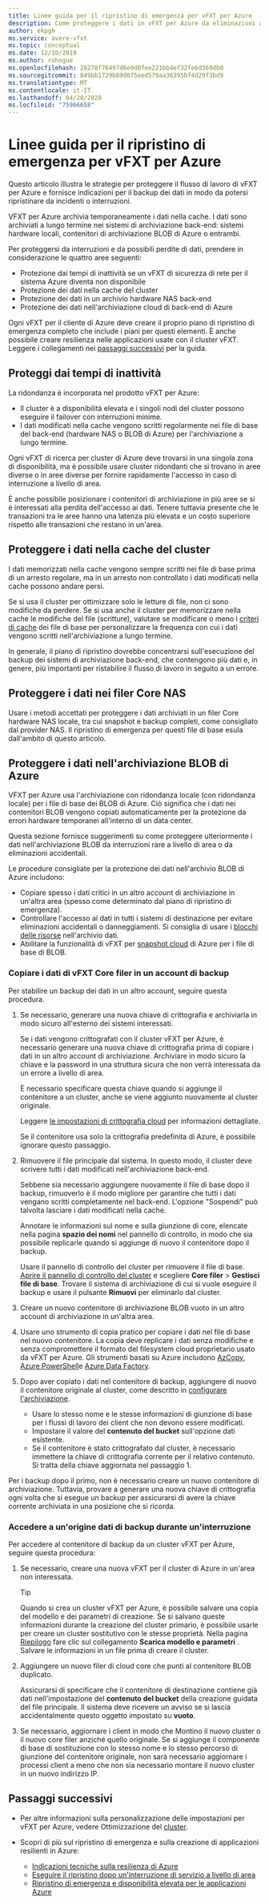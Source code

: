 ```yaml
---
title: Linee guida per il ripristino di emergenza per vFXT per Azure
description: Come proteggere i dati in vFXT per Azure da eliminazioni accidentali o interruzioni
author: ekpgh
ms.service: avere-vfxt
ms.topic: conceptual
ms.date: 12/10/2019
ms.author: rohogue
ms.openlocfilehash: 28278f76497d6e9d0fee221bb4ef32fe6d369db0
ms.sourcegitcommit: 849bb1729b89d075eed579aa36395bf4d29f3bd9
ms.translationtype: MT
ms.contentlocale: it-IT
ms.lasthandoff: 04/28/2020
ms.locfileid: "75966658"
---
```

# <a name="disaster-recovery-guidance-for-avere-vfxt-for-azure"></a>Linee guida per il ripristino di emergenza per vFXT per Azure

Questo articolo illustra le strategie per proteggere il flusso di lavoro di vFXT per Azure e fornisce indicazioni per il backup dei dati in modo da potersi ripristinare da incidenti o interruzioni.

VFXT per Azure archivia temporaneamente i dati nella cache. I dati sono archiviati a lungo termine nei sistemi di archiviazione back-end: sistemi hardware locali, contenitori di archiviazione BLOB di Azure o entrambi.

Per proteggersi da interruzioni e da possibili perdite di dati, prendere in considerazione le quattro aree seguenti:

* Protezione dai tempi di inattività se un vFXT di sicurezza di rete per il sistema Azure diventa non disponibile
* Protezione dei dati nella cache del cluster
* Protezione dei dati in un archivio hardware NAS back-end
* Protezione dei dati nell'archiviazione cloud di back-end di Azure

Ogni vFXT per il cliente di Azure deve creare il proprio piano di ripristino di emergenza completo che include i piani per questi elementi. È anche possibile creare resilienza nelle applicazioni usate con il cluster vFXT. Leggere i collegamenti nei [passaggi successivi](#next-steps) per la guida.

## <a name="protect-against-downtime"></a>Proteggi dai tempi di inattività

La ridondanza è incorporata nel prodotto vFXT per Azure:

* Il cluster è a disponibilità elevata e i singoli nodi del cluster possono eseguire il failover con interruzioni minime.
* I dati modificati nella cache vengono scritti regolarmente nei file di base del back-end (hardware NAS o BLOB di Azure) per l'archiviazione a lungo termine.

Ogni vFXT di ricerca per cluster di Azure deve trovarsi in una singola zona di disponibilità, ma è possibile usare cluster ridondanti che si trovano in aree diverse o in aree diverse per fornire rapidamente l'accesso in caso di interruzione a livello di area.

È anche possibile posizionare i contenitori di archiviazione in più aree se si è interessati alla perdita dell'accesso ai dati. Tenere tuttavia presente che le transazioni tra le aree hanno una latenza più elevata e un costo superiore rispetto alle transazioni che restano in un'area.

## <a name="protect-data-in-the-cluster-cache"></a>Proteggere i dati nella cache del cluster

I dati memorizzati nella cache vengono sempre scritti nei file di base prima di un arresto regolare, ma in un arresto non controllato i dati modificati nella cache possono andare persi.

Se si usa il cluster per ottimizzare solo le letture di file, non ci sono modifiche da perdere. Se si usa anche il cluster per memorizzare nella cache le modifiche del file (scritture), valutare se modificare o meno i [criteri di cache](https://azure.github.io/Avere/legacy/ops_guide/4_7/html/gui_manage_cache_policies.html) dei file di base<!-- link to legacy doc --> per personalizzare la frequenza con cui i dati vengono scritti nell'archiviazione a lungo termine.

In generale, il piano di ripristino dovrebbe concentrarsi sull'esecuzione del backup dei sistemi di archiviazione back-end, che contengono più dati e, in genere, più importanti per ristabilire il flusso di lavoro in seguito a un errore.

## <a name="protect-data-in-nas-core-filers"></a>Proteggere i dati nei filer Core NAS

Usare i metodi accettati per proteggere i dati archiviati in un filer Core hardware NAS locale, tra cui snapshot e backup completi, come consigliato dal provider NAS. Il ripristino di emergenza per questi file di base esula dall'ambito di questo articolo.

## <a name="protect-data-in-azure-blob-storage"></a>Proteggere i dati nell'archiviazione BLOB di Azure

VFXT per Azure usa l'archiviazione con ridondanza locale (con ridondanza locale) per i file di base dei BLOB di Azure. Ciò significa che i dati nei contenitori BLOB vengono copiati automaticamente per la protezione da errori hardware temporanei all'interno di un data center.

Questa sezione fornisce suggerimenti su come proteggere ulteriormente i dati nell'archiviazione BLOB da interruzioni rare a livello di area o da eliminazioni accidentali.

Le procedure consigliate per la protezione dei dati nell'archivio BLOB di Azure includono:

* Copiare spesso i dati critici in un altro account di archiviazione in un'altra area (spesso come determinato dal piano di ripristino di emergenza).
* Controllare l'accesso ai dati in tutti i sistemi di destinazione per evitare eliminazioni accidentali o danneggiamenti. Si consiglia di usare i [blocchi delle risorse](../azure-resource-manager/management/lock-resources.md) nell'archivio dati.
* Abilitare la funzionalità di vFXT per [snapshot cloud](<https://azure.github.io/Avere/legacy/ops_guide/4_7/html/gui_cloud_snapshot_policies.html>) di Azure per i file di base di BLOB.

### <a name="copy-avere-vfxt-core-filer-data-to-a-backup-account"></a>Copiare i dati di vFXT Core filer in un account di backup

Per stabilire un backup dei dati in un altro account, seguire questa procedura.

1. Se necessario, generare una nuova chiave di crittografia e archiviarla in modo sicuro all'esterno dei sistemi interessati.

   Se i dati vengono crittografati con il cluster vFXT per Azure, è necessario generare una nuova chiave di crittografia prima di copiare i dati in un altro account di archiviazione. Archiviare in modo sicuro la chiave e la password in una struttura sicura che non verrà interessata da un errore a livello di area.

   È necessario specificare questa chiave quando si aggiunge il contenitore a un cluster, anche se viene aggiunto nuovamente al cluster originale.

   Leggere [le impostazioni di crittografia cloud](<https://azure.github.io/Avere/legacy/ops_guide/4_7/html/gui_cloud_encryption_settings.html>)<!-- link to legacy doc site --> per informazioni dettagliate.

   Se il contenitore usa solo la crittografia predefinita di Azure, è possibile ignorare questo passaggio.

1. Rimuovere il file principale dal sistema. In questo modo, il cluster deve scrivere tutti i dati modificati nell'archiviazione back-end.

   Sebbene sia necessario aggiungere nuovamente il file di base dopo il backup, rimuoverlo è il modo migliore per garantire che tutti i dati vengano scritti completamente nel back-end. L'opzione "Sospendi" può talvolta lasciare i dati modificati nella cache. <!-- xxx true? or just metadata? -->

   Annotare le informazioni sul nome e sulla giunzione di core, elencate nella pagina **spazio dei nomi** nel pannello di controllo, in modo che sia possibile replicarle quando si aggiunge di nuovo il contenitore dopo il backup.

   Usare il pannello di controllo del cluster per rimuovere il file di base. [Aprire il pannello di controllo del cluster](avere-vfxt-cluster-gui.md) e scegliere **Core filer** > **Gestisci file di base**. Trovare il sistema di archiviazione di cui si vuole eseguire il backup e usare il pulsante **Rimuovi** per eliminarlo dal cluster.

1. Creare un nuovo contenitore di archiviazione BLOB vuoto in un altro account di archiviazione in un'altra area.

1. Usare uno strumento di copia pratico per copiare i dati nel file di base nel nuovo contenitore. La copia deve replicare i dati senza modifiche e senza compromettere il formato del filesystem cloud proprietario usato da vFXT per Azure. Gli strumenti basati su Azure includono [AzCopy](../storage/common/storage-use-azcopy-v10.md), [Azure PowerShell](../data-lake-store/data-lake-store-get-started-powershell.md)e [Azure Data Factory](../data-factory/connector-azure-data-lake-store.md).

1. Dopo aver copiato i dati nel contenitore di backup, aggiungere di nuovo il contenitore originale al cluster, come descritto in [configurare l'archiviazione](avere-vfxt-add-storage.md).

   * Usare lo stesso nome e le stesse informazioni di giunzione di base per i flussi di lavoro dei client che non devono essere modificati.
   * Impostare il valore del **contenuto del bucket** sull'opzione dati esistente.
   * Se il contenitore è stato crittografato dal cluster, è necessario immettere la chiave di crittografia corrente per il relativo contenuto. Si tratta della chiave aggiornata nel passaggio 1.

Per i backup dopo il primo, non è necessario creare un nuovo contenitore di archiviazione. Tuttavia, provare a generare una nuova chiave di crittografia ogni volta che si esegue un backup per assicurarsi di avere la chiave corrente archiviata in una posizione che si ricorda.

### <a name="access-a-backup-data-source-during-an-outage"></a>Accedere a un'origine dati di backup durante un'interruzione

Per accedere al contenitore di backup da un cluster vFXT per Azure, seguire questa procedura:

1. Se necessario, creare una nuova vFXT per il cluster di Azure in un'area non interessata.

   > [!TIP]
   > Quando si crea un cluster vFXT per Azure, è possibile salvare una copia del modello e dei parametri di creazione. Se si salvano queste informazioni durante la creazione del cluster primario, è possibile usarle per creare un cluster sostitutivo con le stesse proprietà. Nella pagina [Riepilogo](avere-vfxt-deploy.md#validation-and-purchase) fare clic sul collegamento **Scarica modello e parametri** . Salvare le informazioni in un file prima di creare il cluster.

1. Aggiungere un nuovo filer di cloud core che punti al contenitore BLOB duplicato.

   Assicurarsi di specificare che il contenitore di destinazione contiene già dati nell'impostazione del **contenuto del bucket** della creazione guidata del file principale. Il sistema deve ricevere un avviso se si lascia accidentalmente questo oggetto impostato su **vuoto**.  <!-- you can't add a populated volume at cluster creation time via template, only create a fresh one -->

1. Se necessario, aggiornare i client in modo che Montino il nuovo cluster o il nuovo core filer anziché quello originale. Se si aggiunge il componente di base di sostituzione con lo stesso nome e lo stesso percorso di giunzione del contenitore originale, non sarà necessario aggiornare i processi client a meno che non sia necessario montare il nuovo cluster in un nuovo indirizzo IP.

## <a name="next-steps"></a>Passaggi successivi

* Per altre informazioni sulla personalizzazione delle impostazioni per vFXT per Azure, vedere Ottimizzazione del [cluster](avere-vfxt-tuning.md).
* Scopri di più sul ripristino di emergenza e sulla creazione di applicazioni resilienti in Azure:

  * [Indicazioni tecniche sulla resilienza di Azure](https://docs.microsoft.com/azure/architecture/framework/resiliency/overview)
  * [Eseguire il ripristino dopo un'interruzione di servizio a livello di area](https://docs.microsoft.com/azure/architecture/resiliency/recovery-loss-azure-region)
  * [Ripristino di emergenza e disponibilità elevata per le applicazioni Azure](<https://docs.microsoft.com/azure/resiliency/resiliency-disaster-recovery-high-availability-azure-applications>)
  <!-- can't find these in the source tree to use relative links -->
